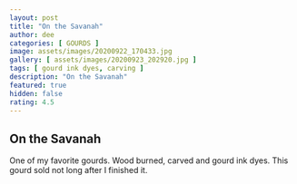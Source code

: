 ```yaml
---
layout: post
title: "On the Savanah"
author: dee
categories: [ GOURDS ]
image: assets/images/20200922_170433.jpg
gallery: [ assets/images/20200923_202920.jpg ]
tags: [ gourd ink dyes, carving ]
description: "On the Savanah"
featured: true
hidden: false
rating: 4.5
---
```


## On the Savanah

One of my favorite gourds. Wood burned, carved and gourd ink dyes.  This gourd sold not long after I finished it.
